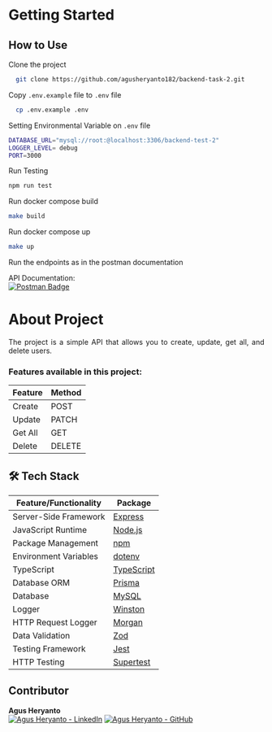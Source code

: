 # Getting Started

## How to Use

Clone the project

```bash
  git clone https://github.com/agusheryanto182/backend-task-2.git
```

Copy `.env.example` file to `.env` file

```bash
  cp .env.example .env
```

Setting Environmental Variable on `.env` file

```bash
DATABASE_URL="mysql://root:@localhost:3306/backend-test-2"
LOGGER_LEVEL= debug
PORT=3000
```

Run Testing

```bash
npm run test
```

Run docker compose build

```bash
make build
```

Run docker compose up

```bash
make up
```

Run the endpoints as in the postman documentation

API Documentation: <br>
<a href="https://documenter.getpostman.com/view/32137512/2sAYJ99doP">
<img src="https://img.shields.io/badge/backend-test-purple?logo=postman&logoColor=white" alt="Postman Badge">
</a>

# About Project

<p align="justify">
  The project is a simple API that allows you to create, update, get all, and delete users.
</p>

### Features available in this project:

| Feature | Method |
| ------- | ------ |
| Create  | POST   |
| Update  | PATCH  |
| Get All | GET    |
| Delete  | DELETE |

## 🛠️ Tech Stack

| Feature/Functionality | Package                                              |
| --------------------- | ---------------------------------------------------- |
| Server-Side Framework | [Express](https://expressjs.com/)                    |
| JavaScript Runtime    | [Node.js](https://nodejs.org/)                       |
| Package Management    | [npm](https://www.npmjs.com/)                        |
| Environment Variables | [dotenv](https://www.npmjs.com/package/dotenv)       |
| TypeScript            | [TypeScript](https://www.typescriptlang.org/)        |
| Database ORM          | [Prisma](https://www.prisma.io/)                     |
| Database              | [MySQL](https://www.mysql.com/)                      |
| Logger                | [Winston](https://www.npmjs.com/package/winston)     |
| HTTP Request Logger   | [Morgan](https://www.npmjs.com/package/morgan)       |
| Data Validation       | [Zod](https://www.npmjs.com/package/zod)             |
| Testing Framework     | [Jest](https://jestjs.io/)                           |
| HTTP Testing          | [Supertest](https://www.npmjs.com/package/supertest) |

## Contributor

**Agus Heryanto**
<br>
[![Agus Heryanto - LinkedIn](https://img.shields.io/badge/Agus_Heryanto-blue?logo=linkedin)](https://www.linkedin.com/in/agus-heryanto-b34561284/)
[![Agus Heryanto - GitHub](https://img.shields.io/badge/Agus_Heryanto-black?logo=github)](https://github.com/agusheryanto182)
